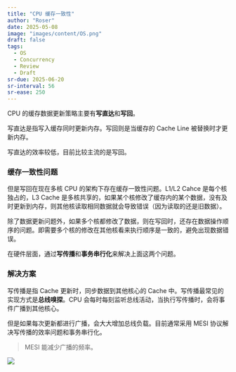 ```yaml
---
title: "CPU 缓存一致性"
author: "Roser"
date: 2025-05-08
image: "images/content/OS.png"
draft: false
tags:
  - OS
  - Concurrency
  - Review
  - Draft
sr-due: 2025-06-20
sr-interval: 56
sr-ease: 250
---
```

CPU 的缓存数据更新策略主要有**写直达**和**写回**。

写直达是指写入缓存同时更新内存。写回则是当缓存的 Cache Line 被替换时才更新内存。

写直达的效率较低，目前比较主流的是写回。
### 缓存一致性问题

但是写回在现在多核 CPU 的架构下存在缓存一致性问题。L1/L2 Cahce 是每个核独占的，L3 Cache 是多核共享的，如果某个核修改了缓存内的某个数据，没有及时更新到内存，则其他核读取相同数据就会导致错误（因为读取的还是旧数据）。

除了数据更新问题外，如果多个核都修改了数据，则在写回时，还存在数据操作顺序的问题。即需要多个核的修改在其他核看来执行顺序是一致的，避免出现数据错误。

在硬件层面，通过**写传播**和**事务串行化**来解决上面这两个问题。
### 解决方案

写传播是指 Cache 更新时，同步数据到其他核心的 Cache 中。写传播最常见的实现方式是**总线嗅探**。CPU 会每时每刻监听总线活动，当执行写传播时，会将事件广播到其他核心。

但是如果每次更新都进行广播，会大大增加总线负载。目前通常采用 MESI 协议解决写传播的效率问题和事务串行化。

> MESI 能减少广播的频率。

![](images/MESI状态转换表.webp)
